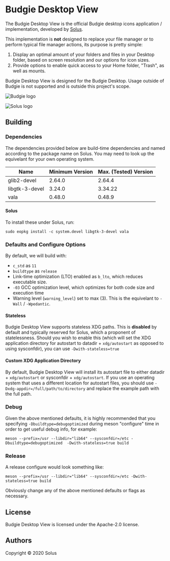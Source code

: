 # Budgie Desktop View

The Budgie Desktop View is the official Budgie desktop icons application / implementation, developed by [Solus](https://getsol.us/).

This implementation is **not** designed to replace your file manager or to perform typical file manager actions, its purpose is pretty simple:

1. Display an optimal amount of your folders and files in your Desktop folder, based on screen resolution and our options for icon sizes.
2. Provide options to enable quick access to your Home folder, "Trash", as well as mounts.

Budgie Desktop View is designed for the Budgie Desktop. Usage outside of Budgie is not supported and is outside this project's scope.

![Budgie logo](https://getsol.us/imgs/budgie-small.png)

![Solus logo](https://build.getsol.us/logo.png)

## Building

### Dependencies

The dependencies provided below are build-time dependencies and named according to the package name on Solus. You may need to look up the equivelant for your own operating system.

Name | Minimum Version | Max. (Tested) Version
---- | ---- | ----
glib2-devel | 2.64.0 | 2.64.4
libgtk-3-devel | 3.24.0 | 3.34.22
vala | 0.48.0 | 0.48.9

#### Solus

To install these under Solus, run:

```
sudo eopkg install -c system.devel libgtk-3-devel vala
```

### Defaults and Configure Options

By default, we will build with:

- `c_std` as `11`
- `buildtype` as `release`
- Link-time optimization (LTO) enabled as `b_lto`, which reduces executable size.
- `-03` GCC optimization level, which optimizes for both code size and execution time
- Warning level (`warning_level`) set to max (3). This is the equivelant to `-Wall` / `-Wpedantic`.

#### Stateless

Budgie Desktop View supports stateless XDG paths. This is **disabled** by default and typically reserved for Solus, which a proponent of statelessness. Should you wish to enable this (which will set the XDG application directory for autostart to datadir + `xdg/autostart` as opposed to using sysconfdir), you can use `-Dwith-stateless=true`

#### Custom XDG Application Directory

By default, Budgie Desktop View will install its autostart file to either datadir + `xdg/autostart` or sysconfdir + `xdg/autostart`. If you use an operating system that uses a different location for autostart files, you should use `-Dxdg-appdir=/full/path/to/directory` and replace the example path with the full path.

### Debug

Given the above mentioned defaults, it is highly recommended that you specifying `-Dbuildtype=debugoptimized` during meson "configure" time in order to get useful debug info, for example:

```
meson --prefix=/usr --libdir="lib64" --sysconfdir=/etc -Dbuildtype=debugoptimized  -Dwith-stateless=true build
```

### Release

A release configure would look something like:

```
meson --prefix=/usr --libdir="lib64" --sysconfdir=/etc -Dwith-stateless=true build
```

Obviously change any of the above mentioned defaults or flags as necessary.

## License

Budgie Desktop View is licensed under the Apache-2.0 license.

## Authors

Copyright © 2020 Solus